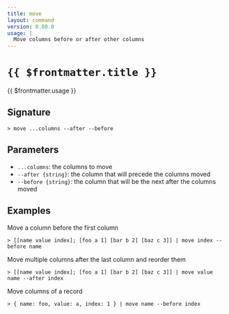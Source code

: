 ```yaml
---
title: move
layout: command
version: 0.60.0
usage: |
  Move columns before or after other columns
---
```


# `{{ $frontmatter.title }}`

<div style='white-space: pre-wrap;'>{{ $frontmatter.usage }}</div>

## Signature

`> move ...columns --after --before`

## Parameters

- `...columns`: the columns to move
- `--after {string}`: the column that will precede the columns moved
- `--before {string}`: the column that will be the next after the columns moved

## Examples

Move a column before the first column

```shell
> [[name value index]; [foo a 1] [bar b 2] [baz c 3]] | move index --before name
```

Move multiple columns after the last column and reorder them

```shell
> [[name value index]; [foo a 1] [bar b 2] [baz c 3]] | move value name --after index
```

Move columns of a record

```shell
> { name: foo, value: a, index: 1 } | move name --before index
```
